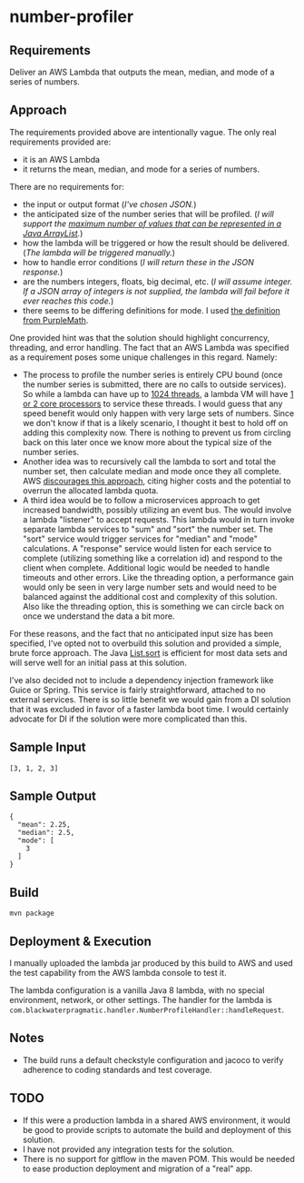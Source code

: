 # number-profiler

## Requirements

Deliver an AWS Lambda that outputs the mean, median, and mode of a series of numbers.

## Approach

The requirements provided above are intentionally vague. The only real requirements provided are:

- it is an AWS Lambda
- it returns the mean, median, and mode for a series of numbers.

There are no requirements for:

- the input or output format (_I've chosen JSON._)
- the anticipated size of the number series that will be profiled. (_I will support the [maximum number of values that can be represented in a Java ArrayList](https://stackoverflow.com/questions/3767979/how-much-data-can-a-list-can-hold-at-the-maximum)._)
- how the lambda will be triggered or how the result should be delivered. (_The lambda will be triggered manually._)
- how to handle error conditions (_I will return these in the JSON response._)
- are the numbers integers, floats, big decimal, etc. (_I will assume integer.  If a JSON array of integers is not supplied, the lambda will fail before it ever reaches this code._)
- there seems to be differing definitions for mode.  I used [the definition from PurpleMath](https://www.purplemath.com/modules/meanmode.htm).

One provided hint was that the solution should highlight concurrency, threading, and error handling. The fact that an AWS Lambda was specified as a requirement poses some unique challenges in this regard. Namely:

- The process to profile the number series is entirely CPU bound (once the number series is submitted, there are no calls to outside services). So while a lambda can have up to [1024 threads](https://docs.aws.amazon.com/lambda/latest/dg/gettingstarted-limits.html), a lambda VM will have [1 or 2 core processors](https://stackoverflow.com/questions/34135359/whats-the-maximum-number-of-virtual-processor-cores-available-in-aws-lambda#:~:text=One%20Lambda%20function%20has%20only,infrastructure%20(and%20your%20wallet)) to service these threads. I would guess that any speed benefit would only happen with very large sets of numbers. Since we don't know if that is a likely scenario, I thought it best to hold off on adding this complexity now. There is nothing to prevent us from circling back on this later once we know more about the typical size of the number series.
- Another idea was to recursively call the lambda to sort and total the number set, then calculate median and mode once they all complete. AWS [discourages this approach](https://docs.aws.amazon.com/lambda/latest/dg/best-practices.html), citing higher costs and the potential to overrun the allocated lambda quota.
- A third idea would be to follow a microservices approach to get increased bandwidth, possibly utilizing an event bus. The would involve a lambda "listener" to accept requests. This lambda would in turn invoke separate lambda services to "sum" and "sort" the number set. The "sort" service would trigger services for "median" and "mode" calculations. A "response" service would listen for each service to complete (utilizing something like a correlation id) and respond to the client when complete. Additional logic would be needed to handle timeouts and other errors. Like the threading option, a performance gain would only be seen in very large number sets and would need to be balanced against the additional cost and complexity of this solution. Also like the threading option, this is something we can circle back on once we understand the data a bit more.

For these reasons, and the fact that no anticipated input size has been specified, I've opted not to overbuild this solution and provided a simple, brute force approach. The Java [List.sort](https://docs.oracle.com/javase/8/docs/api/java/util/List.html#sort-java.util.Comparator-) is efficient for most data sets and will serve well for an initial pass at this solution.

I've also decided not to include a dependency injection framework like Guice or Spring. This service is fairly straightforward, attached to no external services. There is so little benefit we would gain from a DI solution that it was excluded in favor of a faster lambda boot time.  I would certainly advocate for DI if the solution were more complicated than this.

## Sample Input
```
[3, 1, 2, 3]
```

## Sample Output
```
{
  "mean": 2.25,
  "median": 2.5,
  "mode": [
    3
  ]
}
```

## Build
```
mvn package
```

## Deployment & Execution
I manually uploaded the lambda jar produced by this build to AWS and used the test capability from the AWS lambda console to test it.  

The lambda configuration is a vanilla Java 8 lambda, with no special environment, network, or other settings.  The handler for the lambda is `com.blackwaterpragmatic.handler.NumberProfileHandler::handleRequest`.

## Notes
- The build runs a default checkstyle configuration and jacoco to verify adherence to coding standards and test coverage.

## TODO
- If this were a production lambda in a shared AWS environment, it would be good to provide scripts to automate the build and deployment of this solution.
- I have not provided any integration tests for the solution.
- There is no support for gitflow in the maven POM.  This would be needed to ease production deployment and migration of a "real" app.
